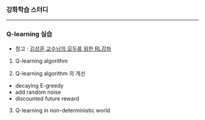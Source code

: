 ### 강화학습 스터디
---

### Q-learning 실습
- 참고 : [김성훈 교수님의 모두를 위한 RL강좌](https://www.youtube.com/playlist?list=PLlMkM4tgfjnKsCWav-Z2F-MMFRx-2gMGG)

1. Q-learning algorithm

2. Q-learning algorithm 의 개선 
  - decaying E-greedy
  - add random noise
  - discounted future reward

3. Q-learning in non-deterministic world



